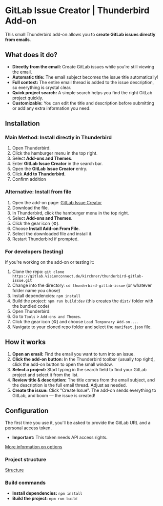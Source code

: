 # GitLab Issue Creator | Thunderbird Add-on

This small Thunderbird add-on allows you to **create GitLab issues directly from emails**.

## What does it do?

* **Directly from the email:** Create GitLab issues while you're still viewing the email.
* **Automatic title:** The email subject becomes the issue title automatically!
* **Full context:** The entire email thread is added to the issue description, so everything is crystal clear.
* **Quick project search:** A simple search helps you find the right GitLab project quickly.
* **Customizable:** You can edit the title and description before submitting or add any extra information you need.

## Installation

### Main Method: Install directly in Thunderbird

1. Open Thunderbird.
2. Click the hamburger menu in the top right.
3. Select **Add-ons and Themes**.
4. Enter **GitLab Issue Creator** in the search bar.
5. Open the **GitLab Issue Creator** entry.
6. Click **Add to Thunderbird**.
7. Confirm addition

### Alternative: Install from file

1. Open the add-on page: [GitLab Issue Creator](https://addons.thunderbird.net/en-US/thunderbird/addon/gitlab-issue-creator)
2. Download the file.
3. In Thunderbird, click the hamburger menu in the top right.
4. Select **Add-ons and Themes**.
5. Click the gear icon (⚙️).
6. Choose **Install Add-on From File**.
7. Select the downloaded file and install it.
8. Restart Thunderbird if prompted.

### For developers (testing)

If you're working on the add-on or testing it:

1. Clone the repo: `git clone https://gitlab.visionconnect.de/kirchner/thunderbird-gitlab-issue.git`
2. Change into the directory: `cd thunderbird-gitlab-issue` (or whatever folder name you chose)
3. Install dependencies: `npm install`
4. Build the project: `npm run build:dev` (this creates the `dist/` folder with the bundled code)
5. Open Thunderbird.
6. Go to `Tools` > `Add-ons and Themes`.
7. Click the gear icon (⚙️) and choose `Load Temporary Add-on...`.
8. Navigate to your cloned repo folder and select the `manifest.json` file.

## How it works

1. **Open an email:** Find the email you want to turn into an issue.
2. **Click the add-on button:** In the Thunderbird toolbar (usually top right), click the add-on button to open the small window.
3. **Select a project:** Start typing in the search field to find your GitLab project and select it from the list.
4. **Review title & description:** The title comes from the email subject, and the description is the full email thread. Adjust as needed.
5. **Create the issue:** Click "Create Issue". The add-on sends everything to GitLab, and boom — the issue is created!

## Configuration

The first time you use it, you'll be asked to provide the GitLab URL and a personal access token.
- **Important:** This token needs API access rights.

[More information on options](./md/OPTIONS_en.md)

### Project structure

[Structure](./md/STRUCTURE_en.md)

### Build commands

* **Install dependencies:** `npm install`
* **Build the project:** `npm run build`
